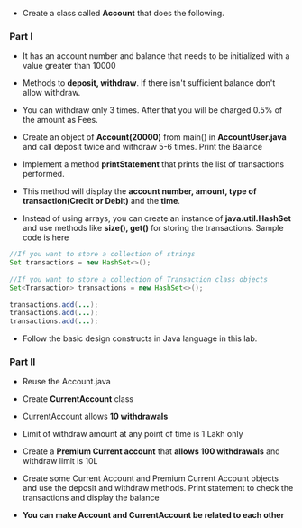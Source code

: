 * Create a class called __Account__ that does the following. 

### Part I

* It has an account number and balance that needs to be initialized with a value greater than 10000
* Methods to __deposit, withdraw__. If there isn't sufficient balance don't allow withdraw.
* You can withdraw only 3 times. After that you will be charged 0.5% of the amount as Fees.

* Create an object of __Account(20000)__ from main() in __AccountUser.java__ and call deposit twice and withdraw 5-6 times. Print the Balance

* Implement a method __printStatement__ that prints the list of transactions performed. 
* This method will display the __account number, amount, type of transaction(Credit or Debit)__ and the __time__.
* Instead of using arrays, you can create an instance of __java.util.HashSet__ and use methods like __size(), get()__ for storing the transactions. Sample code is here

``` java
//If you want to store a collection of strings
Set transactions = new HashSet<>();
	
//If you want to store a collection of Transaction class objects
Set<Transaction> transactions = new HashSet<>();
	
transactions.add(...);
transactions.add(...);
transactions.add(...);

```

* Follow the basic design constructs in Java language in this lab.

### Part II

* Reuse the Account.java 
* Create __CurrentAccount__ class
* CurrentAccount allows __10 withdrawals__
* Limit of withdraw amount at any point of time is 1 Lakh only
* Create a **Premium Current account** that __allows 100 withdrawals__ and withdraw limit is 10L
* Create some Current Account and Premium Current Account objects and use the deposit and withdraw methods. Print statement to check the transactions and display the balance


* __You can make Account and CurrentAccount be related to each other__



